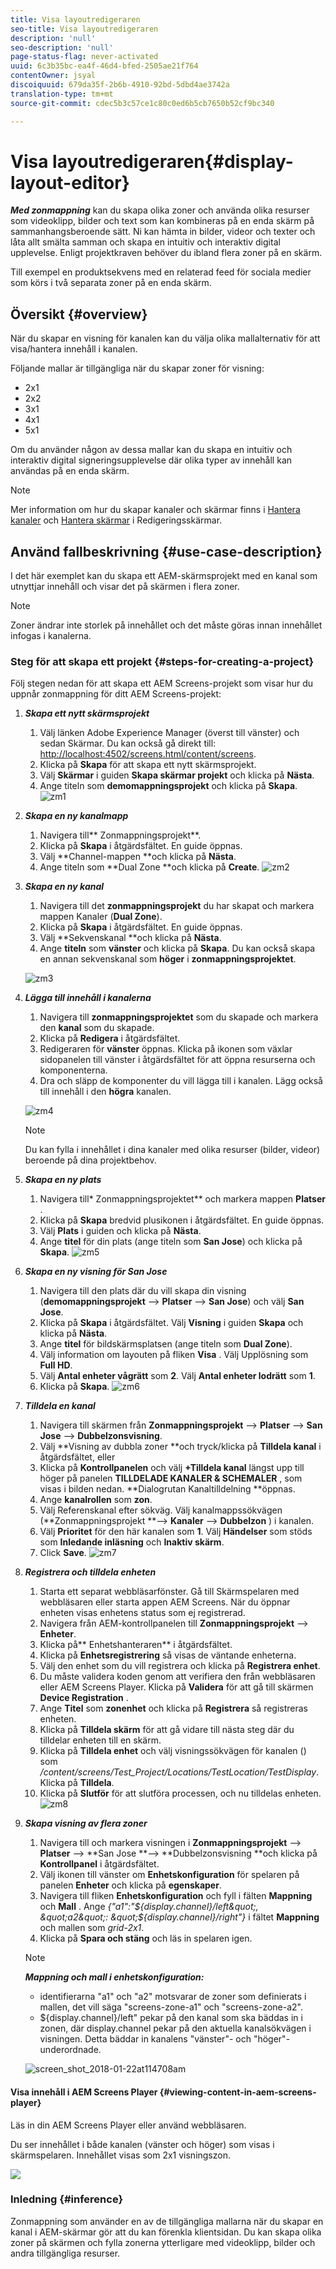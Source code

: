 ```yaml
---
title: Visa layoutredigeraren
seo-title: Visa layoutredigeraren
description: 'null'
seo-description: 'null'
page-status-flag: never-activated
uuid: 6c3b35bc-ea4f-46d4-bfed-2505ae21f764
contentOwner: jsyal
discoiquuid: 679da35f-2b6b-4910-92bd-5dbd4ae3742a
translation-type: tm+mt
source-git-commit: cdec5b3c57ce1c80c0ed6b5cb7650b52cf9bc340

---
```



# Visa layoutredigeraren{#display-layout-editor}

***Med zonmappning*** kan du skapa olika zoner och använda olika resurser som videoklipp, bilder och text som kan kombineras på en enda skärm på sammanhangsberoende sätt. Ni kan hämta in bilder, videor och texter och låta allt smälta samman och skapa en intuitiv och interaktiv digital upplevelse. Enligt projektkraven behöver du ibland flera zoner på en skärm.

Till exempel en produktsekvens med en relaterad feed för sociala medier som körs i två separata zoner på en enda skärm.

## Översikt {#overview}

När du skapar en visning för kanalen kan du välja olika mallalternativ för att visa/hantera innehåll i kanalen.

Följande mallar är tillgängliga när du skapar zoner för visning:

* 2x1
* 2x2
* 3x1
* 4x1
* 5x1

Om du använder någon av dessa mallar kan du skapa en intuitiv och interaktiv digital signeringsupplevelse där olika typer av innehåll kan användas på en enda skärm.

>[!NOTE]
>
>Mer information om hur du skapar kanaler och skärmar finns i [Hantera kanaler](managing-channels.md) och [Hantera skärmar](managing-displays.md) i Redigeringsskärmar.

## Använd fallbeskrivning {#use-case-description}

I det här exemplet kan du skapa ett AEM-skärmsprojekt med en kanal som utnyttjar innehåll och visar det på skärmen i flera zoner.

>[!NOTE]
>
>Zoner ändrar inte storlek på innehållet och det måste göras innan innehållet infogas i kanalerna.

### Steg för att skapa ett projekt {#steps-for-creating-a-project}

Följ stegen nedan för att skapa ett AEM Screens-projekt som visar hur du uppnår zonmappning för ditt AEM Screens-projekt:

1. ***Skapa ett nytt skärmsprojekt***

   1. Välj länken Adobe Experience Manager (överst till vänster) och sedan Skärmar. Du kan också gå direkt till: [http://localhost:4502/screens.html/content/screens](http://localhost:4502/screens.html/content/screens).
   1. Klicka på **Skapa** för att skapa ett nytt skärmsprojekt.
   1. Välj **Skärmar** i guiden **Skapa skärmar projekt** och klicka på **Nästa**.
   1. Ange titeln som **demomappningsprojekt** och klicka på **Skapa**.
   ![zm1](assets/zm1.gif)

1. ***Skapa en ny kanalmapp***

   1. Navigera till** Zonmappningsprojekt**.
   1. Klicka på **Skapa** i åtgärdsfältet. En guide öppnas.
   1. Välj **Channel-mappen **och klicka på **Nästa**.
   1. Ange titeln som **Dual Zone **och klicka på **Create**.
   ![zm2](assets/zm2.gif)

1. ***Skapa en ny kanal***

   1. Navigera till det **zonmappningsprojekt** du har skapat och markera mappen Kanaler (**Dual Zone**).
   1. Klicka på **Skapa** i åtgärdsfältet. En guide öppnas.
   1. Välj **Sekvenskanal **och klicka på **Nästa**.
   1. Ange **titeln** som **vänster** och klicka på **Skapa**.
   Du kan också skapa en annan sekvenskanal som **höger** i **zonmappningsprojektet**.

   ![zm3](assets/zm3.gif)

1. ***Lägga till innehåll i kanalerna***

   1. Navigera till **zonmappningsprojektet** som du skapade och markera den **kanal** som du skapade.
   1. Klicka på **Redigera** i åtgärdsfältet.
   1. Redigeraren för **vänster** öppnas. Klicka på ikonen som växlar sidopanelen till vänster i åtgärdsfältet för att öppna resurserna och komponenterna.
   1. Dra och släpp de komponenter du vill lägga till i kanalen.
   Lägg också till innehåll i den **högra** kanalen.

   ![zm4](assets/zm4.gif)

   >[!NOTE]
   >
   >Du kan fylla i innehållet i dina kanaler med olika resurser (bilder, videor) beroende på dina projektbehov.

1. ***Skapa en ny plats***

   1. Navigera till* Zonmappningsprojektet** och markera mappen **Platser** .
   1. Klicka på **Skapa** bredvid plusikonen i åtgärdsfältet. En guide öppnas.
   1. Välj **Plats** i guiden och klicka på **Nästa**.
   1. Ange **titel** för din plats (ange titeln som **San Jose**) och klicka på **Skapa**.
   ![zm5](assets/zm5.gif)

1. ***Skapa en ny visning för San Jose***

   1. Navigera till den plats där du vill skapa din visning (**demomappningsprojekt** —> **Platser** —> **San Jose**) och välj **San Jose**.
   1. Klicka på **Skapa** i åtgärdsfältet. Välj **Visning** i guiden **Skapa** och klicka på **Nästa**.
   1. Ange **titel** för bildskärmsplatsen (ange titeln som **Dual Zone**).
   1. Välj information om layouten på fliken **Visa** . Välj Upplösning som **Full HD**.
   1. Välj **Antal enheter vågrätt** som **2**. Välj **Antal enheter lodrätt** som **1**.
   1. Klicka på **Skapa**.
   ![zm6](assets/zm6.gif)

1. ***Tilldela en kanal***

   1. Navigera till skärmen från **Zonmappningsprojekt** —> **Platser** —> **San Jose** —> **Dubbelzonsvisning**.
   1. Välj **Visning av dubbla zoner **och tryck/klicka på **Tilldela kanal** i åtgärdsfältet, eller
   1. Klicka på **Kontrollpanelen** och välj **+Tilldela kanal** längst upp till höger på panelen **TILLDELADE KANALER &amp; SCHEMALER** , som visas i bilden nedan. **Dialogrutan Kanaltilldelning **öppnas.
   1. Ange **kanalrollen** som **zon**.
   1. Välj Referenskanal efter sökväg. Välj kanalmappssökvägen (**Zonmappningsprojekt **—> **Kanaler** —> **Dubbelzon** ) i kanalen.
   1. Välj **Prioritet** för den här kanalen som **1**. Välj **Händelser** som stöds som **Inledande inläsning** och **Inaktiv skärm**.
   1. Click **Save**.
   ![zm7](assets/zm7.gif)

1. ***Registrera och tilldela enheten***

   1. Starta ett separat webbläsarfönster. Gå till Skärmspelaren med webbläsaren eller starta appen AEM Screens. När du öppnar enheten visas enhetens status som ej registrerad.
   1. Navigera från AEM-kontrollpanelen till **Zonmappningsprojekt** —> **Enheter**.
   1. Klicka på** Enhetshanteraren** i åtgärdsfältet.
   1. Klicka på **Enhetsregistrering** så visas de väntande enheterna.
   1. Välj den enhet som du vill registrera och klicka på **Registrera enhet**.
   1. Du måste validera koden genom att verifiera den från webbläsaren eller AEM Screens Player. Klicka på **Validera** för att gå till skärmen **Device Registration** .
   1. Ange **Titel** som **zonenhet** och klicka på **Registrera** så registreras enheten.
   1. Klicka på **Tilldela skärm** för att gå vidare till nästa steg där du tilldelar enheten till en skärm.
   1. Klicka på **Tilldela enhet** och välj visningssökvägen för kanalen () som */content/screens/Test_Project/Locations/TestLocation/TestDisplay*. Klicka på **Tilldela**.
   1. Klicka på **Slutför** för att slutföra processen, och nu tilldelas enheten.
   ![zm8](assets/zm8.gif)

1. ***Skapa visning av flera zoner***

   1. Navigera till och markera visningen i **Zonmappningsprojekt** —> **Platser** —> **San Jose **—> **Dubbelzonsvisning **och klicka på **Kontrollpanel** i åtgärdsfältet.
   1. Välj ikonen till vänster om **Enhetskonfiguration** för spelaren på panelen **Enheter** och klicka på **egenskaper**.
   1. Navigera till fliken **Enhetskonfiguration** och fyll i fälten **Mappning** och **Mall** . Ange *{&quot;a1&quot;:&quot;${display.channel}/left&quot;, &quot;a2&quot;: &quot;${display.channel}/right&quot;}* i fältet **Mappning** och mallen som *grid-2x1*.
   1. Klicka på **Spara och stäng** och läs in spelaren igen.
   >[!NOTE]
   >
   >***Mappning och mall i enhetskonfiguration:***
   >
   >* identifierarna &quot;a1&quot; och &quot;a2&quot; motsvarar de zoner som definierats i mallen, det vill säga &quot;screens-zone-a1&quot; och &quot;screens-zone-a2&quot;.
   >* ${display.channel}/left&quot; pekar på den kanal som ska bäddas in i zonen, där display.channel pekar på den aktuella kanalsökvägen i visningen. Detta bäddar in kanalens &quot;vänster&quot;- och &quot;höger&quot;-underordnade.


   ![screen_shot_2018-01-22at114708am](assets/screen_shot_2018-01-22at114708am.png)

#### Visa innehåll i AEM Screens Player {#viewing-content-in-aem-screens-player}

Läs in din AEM Screens Player eller använd webbläsaren.

Du ser innehållet i både kanalen (vänster och höger) som visas i skärmspelaren. Innehållet visas som 2x1 visningszon.

![](do-not-localize/screen_shot_2018-01-22at120206pm.png)

### Inledning {#inference}

Zonmappning som använder en av de tillgängliga mallarna när du skapar en kanal i AEM-skärmar gör att du kan förenkla klientsidan. Du kan skapa olika zoner på skärmen och fylla zonerna ytterligare med videoklipp, bilder och andra tillgängliga resurser.
